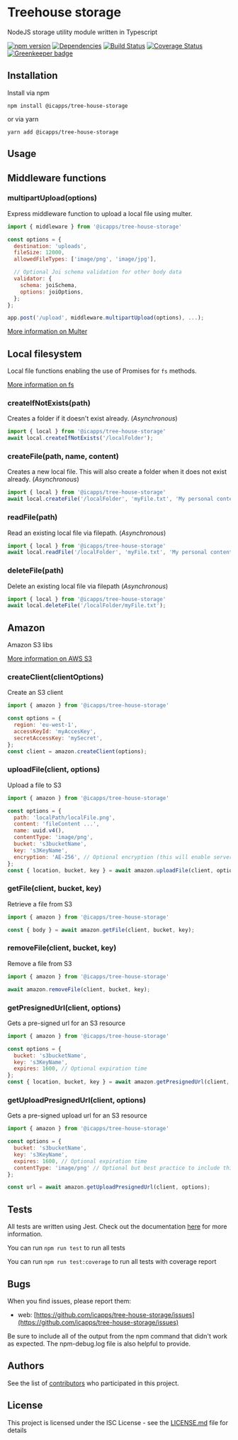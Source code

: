 # Treehouse storage

NodeJS storage utility module written in Typescript

[![npm version](https://badge.fury.io/js/%40icapps%2Ftree-house-storage.svg)](https://badge.fury.io/js/%40icapps%2Ftree-house-storage)
[![Dependencies](https://david-dm.org/icapps/tree-house-storage.svg)](https://david-dm.org/icapps/tree-house-storage.svg)
[![Build Status](https://travis-ci.com/icapps/tree-house-storage.svg?branch=master)](https://travis-ci.com/icapps/tree-house-storage)
[![Coverage Status](https://coveralls.io/repos/github/icapps/tree-house-storage/badge.svg)](https://coveralls.io/github/icapps/tree-house-storage) [![Greenkeeper badge](https://badges.greenkeeper.io/icapps/tree-house-storage.svg)](https://greenkeeper.io/)

## Installation

Install via npm

```shell
npm install @icapps/tree-house-storage
```

or via yarn

```shell
yarn add @icapps/tree-house-storage
```

## Usage

## Middleware functions

### multipartUpload(options)

Express middleware function to upload a local file using multer.

```javascript
import { middleware } from '@icapps/tree-house-storage'

const options = {
  destination: 'uploads',
  fileSize: 12000,
  allowedFileTypes: ['image/png', 'image/jpg'],

  // Optional Joi schema validation for other body data
  validator: {
    schema: joiSchema,
    options: joiOptions,
  };
};

app.post('/upload', middleware.multipartUpload(options), ...);
```

[More information on Multer](https://github.com/expressjs/multer)

## Local filesystem

Local file functions enabling the use of Promises for `fs` methods.

[More information on fs](https://nodejs.org/api/fs.html)

### createIfNotExists(path)

Creates a folder if it doesn't exist already. (*Asynchronous*)

```javascript
import { local } from '@icapps/tree-house-storage'
await local.createIfNotExists('/localFolder');
```

### createFile(path, name, content)

Creates a new local file. This will also create a folder when it does not exist already. (*Asynchronous*)

```javascript
import { local } from '@icapps/tree-house-storage'
await local.createFile('/localFolder', 'myFile.txt', 'My personal content');
```

### readFile(path)

Read an existing local file via filepath. (*Asynchronous*)

```javascript
import { local } from '@icapps/tree-house-storage'
await local.readFile('/localFolder', 'myFile.txt', 'My personal content');
```

### deleteFile(path)

Delete an existing local file via filepath (*Asynchronous*)

```javascript
import { local } from '@icapps/tree-house-storage'
await local.deleteFile('/localFolder/myFile.txt');
```

## Amazon

Amazon S3 libs

[More information on AWS S3](https://aws.amazon.com/sdk-for-node-js/)

### createClient(clientOptions)

Create an S3 client

```javascript
import { amazon } from '@icapps/tree-house-storage'

const options = {
  region: 'eu-west-1',
  accessKeyId: 'myAccesKey',
  secretAccessKey: 'mySecret',
};
const client = amazon.createClient(options);
```

### uploadFile(client, options)

Upload a file to S3

```javascript
import { amazon } from '@icapps/tree-house-storage'

const options = {
  path: 'localPath/localFile.png',
  content: 'fileContent ...',
  name: uuid.v4(),
  contentType: 'image/png',
  bucket: 's3bucketName',
  key: 's3KeyName',
  encryption: 'AE-256', // Optional encryption (this will enable server encryption on S3)
};
const { location, bucket, key } = await amazon.uploadFile(client, options);
```

### getFile(client, bucket, key)

Retrieve a file from S3

```javascript
import { amazon } from '@icapps/tree-house-storage'

const { body } = await amazon.getFile(client, bucket, key);
```

### removeFile(client, bucket, key)

Remove a file from S3

```javascript
import { amazon } from '@icapps/tree-house-storage'

await amazon.removeFile(client, bucket, key);
```

### getPresignedUrl(client, options)

Gets a pre-signed url for an S3 resource

```javascript
import { amazon } from '@icapps/tree-house-storage'

const options = {
  bucket: 's3bucketName',
  key: 's3KeyName',
  expires: 1600, // Optional expiration time
};
const { location, bucket, key } = await amazon.getPresignedUrl(client, options);
```

### getUploadPresignedUrl(client, options)

Gets a pre-signed upload url for an S3 resource

```javascript
import { amazon } from '@icapps/tree-house-storage'

const options = {
  bucket: 's3bucketName',
  key: 's3KeyName',
  expires: 1600, // Optional expiration time
  contentType: 'image/png' // Optional but best practice to include this
};

const url = await amazon.getUploadPresignedUrl(client, options);
```

## Tests

All tests are written using Jest. Check out the documentation [here](https://jestjs.io/docs/en/getting-started) for more information.

  You can run `npm run test` to run all tests

  You can run `npm run test:coverage` to run all tests with coverage report

## Bugs

When you find issues, please report them:

- web: [https://github.com/icapps/tree-house-storage/issues](https://github.com/icapps/tree-house-storage/issues)

Be sure to include all of the output from the npm command that didn't work as expected. The npm-debug.log file is also helpful to provide.

## Authors

See the list of [contributors](https://github.com/icapps/tree-house-storage/contributors) who participated in this project.

## License

This project is licensed under the ISC License - see the [LICENSE.md](LICENSE.md) file for details
